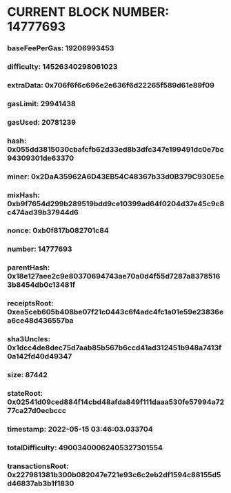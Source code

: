 # CURRENT BLOCK NUMBER: 14777693

### baseFeePerGas: 19206993453
### difficulty: 14526340298061023
### extraData: 0x706f6f6c696e2e636f6d22265f589d61e89f09
### gasLimit: 29941438
### gasUsed: 20781239
### hash: 0x055dd3815030cbafcfb62d33ed8b3dfc347e199491dc0e7bc94309301de63370
### miner: 0x2DaA35962A6D43EB54C48367b33d0B379C930E5e
### mixHash: 0xb9f7654d299b289519bdd9ce10399ad64f0204d37e45c9c8c474ad39b37944d6
### nonce: 0xb0f817b082701c84
### number: 14777693
### parentHash: 0x18e127aee2c9e80370694743ae70a0d4f55d7287a83785163b8454db0c13481f
### receiptsRoot: 0xea5ceb605b408be07f21c0443c6f4adc4fc1a01e59e23836ea6ce48d436557ba
### sha3Uncles: 0x1dcc4de8dec75d7aab85b567b6ccd41ad312451b948a7413f0a142fd40d49347
### size: 87442
### stateRoot: 0x02541d09ced884f14cbd48afda849f111daaa530fe57994a7277ca27d0ecbccc
### timestamp: 2022-05-15 03:46:03.033704
### totalDifficulty: 49003400062405327301554
### transactionsRoot: 0x227981381b300b082047e721e93c6c2eb2df1594c88155d5d46837ab3b1f1830
